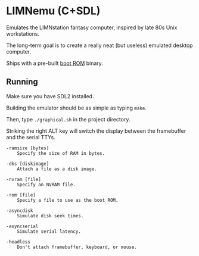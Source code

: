 # LIMNemu (C+SDL)

Emulates the LIMNstation fantasy computer, inspired by late 80s Unix workstations.

The long-term goal is to create a really neat (but useless) emulated desktop computer.

Ships with a pre-built [boot ROM](https://github.com/limnarch/a3x) binary.

## Running

Make sure you have SDL2 installed.

Building the emulator should be as simple as typing `make`.

Then, type `./graphical.sh` in the project directory.

Striking the right ALT key will switch the display between the framebuffer and the serial TTYs.

    -ramsize [bytes]
	    Specify the size of RAM in bytes.

    -dks [diskimage]
	    Attach a file as a disk image.

    -nvram [file]
	    Specify an NVRAM file.

    -rom [file]
	    Specify a file to use as the boot ROM.

    -asyncdisk
	    Simulate disk seek times.

    -asyncserial
	    Simulate serial latency.

	-headless
	    Don't attach framebuffer, keyboard, or mouse.